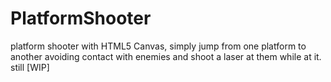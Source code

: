 # PlatformShooter
platform shooter with HTML5 Canvas, simply jump from one platform to another avoiding contact with enemies and shoot a laser at them while at it. still [WIP]
